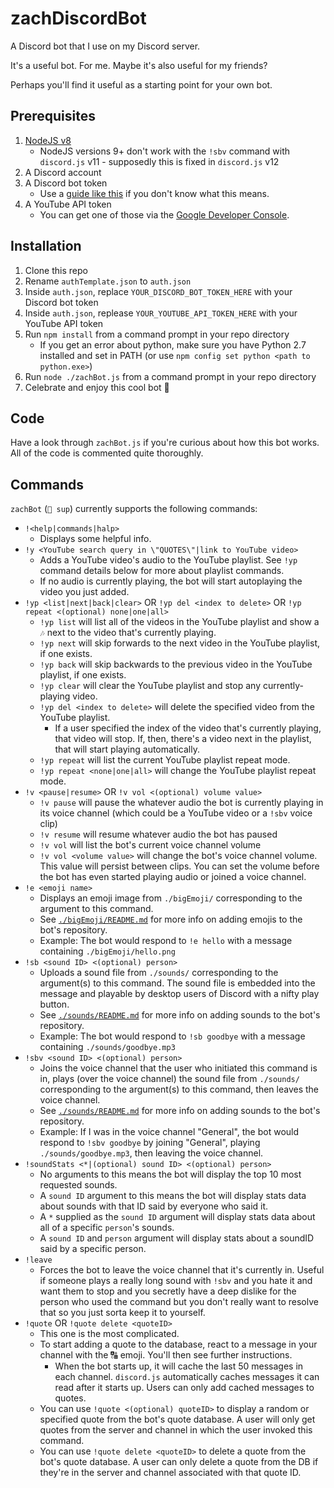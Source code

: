 # zachDiscordBot
A Discord bot that I use on my Discord server.

It's a useful bot. For me. Maybe it's also useful for my friends?

Perhaps you'll find it useful as a starting point for your own bot.

## Prerequisites
1. [NodeJS v8](https://nodejs.org/en/)
    - NodeJS versions 9+ don't work with the `!sbv` command with `discord.js` v11 - supposedly this is fixed in `discord.js` v12
2. A Discord account
3. A Discord bot token
    - Use a [guide like this](https://github.com/reactiflux/discord-irc/wiki/Creating-a-discord-bot-&-getting-a-token) if you don't know what this means.
4. A YouTube API token
    - You can get one of those via the [Google Developer Console](https://console.developers.google.com/apis/api/youtube.googleapis.com/credentials).

## Installation
1. Clone this repo
2. Rename `authTemplate.json` to `auth.json`
3. Inside `auth.json`, replace `YOUR_DISCORD_BOT_TOKEN_HERE` with your Discord bot token
4. Inside `auth.json`, replease `YOUR_YOUTUBE_API_TOKEN_HERE` with your YouTube API token
5. Run `npm install` from a command prompt in your repo directory
    - If you get an error about python, make sure you have Python 2.7 installed and set in PATH (or use `npm config set python <path to python.exe>`)
6. Run `node ./zachBot.js` from a command prompt in your repo directory
7. Celebrate and enjoy this cool bot 🎉

## Code
Have a look through `zachBot.js` if you're curious about how this bot works. All of the code is commented quite thoroughly.

## Commands
`zachBot` (`🤖 sup`) currently supports the following commands:

- `!<help|commands|halp>`
    - Displays some helpful info.
- `!y <YouTube search query in \"QUOTES\"|link to YouTube video>`
    - Adds a YouTube video's audio to the YouTube playlist. See `!yp` command details below for more about playlist commands.
    - If no audio is currently playing, the bot will start autoplaying the video you just added.
- `!yp <list|next|back|clear>` OR `!yp del <index to delete>` OR `!yp repeat <(optional) none|one|all>`
    - `!yp list` will list all of the videos in the YouTube playlist and show a `🎶` next to the video that's currently playing.
    - `!yp next` will skip forwards to the next video in the YouTube playlist, if one exists.
    - `!yp back` will skip backwards to the previous video in the YouTube playlist, if one exists.
    - `!yp clear` will clear the YouTube playlist and stop any currently-playing video.
    - `!yp del <index to delete>` will delete the specified video from the YouTube playlist.
        - If a user specified the index of the video that's currently playing, that video will stop. If, then, there's a video next in the playlist, that will start playing automatically.
    - `!yp repeat` will list the current YouTube playlist repeat mode.
    - `!yp repeat <none|one|all>` will change the YouTube playlist repeat mode.
- `!v <pause|resume>` OR `!v vol <(optional) volume value>`
    - `!v pause` will pause the whatever audio the bot is currently playing in its voice channel (which could be a YouTube video or a `!sbv` voice clip)
    - `!v resume` will resume whatever audio the bot has paused
    - `!v vol` will list the bot's current voice channel volume
    - `!v vol <volume value>` will change the bot's voice channel volume. This value will persist between clips. You can set the volume before the bot has even started playing audio or joined a voice channel.
- `!e <emoji name>`
    - Displays an emoji image from `./bigEmoji/` corresponding to the argument to this command.
    - See [`./bigEmoji/README.md`](./bigEmoji/README.md) for more info on adding emojis to the bot's repository.
    - Example: The bot would respond to `!e hello` with a message containing `./bigEmoji/hello.png`
- `!sb <sound ID> <(optional) person>`
    - Uploads a sound file from `./sounds/` corresponding to the argument(s) to this command. The sound file is embedded into the message and playable by desktop users of Discord with a nifty play button.
    - See [`./sounds/README.md`](./sounds/README.md) for more info on adding sounds to the bot's repository.
    - Example: The bot would respond to `!sb goodbye` with a message containing `./sounds/goodbye.mp3`
- `!sbv <sound ID> <(optional) person>`
    - Joins the voice channel that the user who initiated this command is in, plays (over the voice channel) the sound file from `./sounds/` corresponding to the argument(s) to this command, then leaves the voice channel.
    - See [`./sounds/README.md`](./sounds/README.md) for more info on adding sounds to the bot's repository.
    - Example: If I was in the voice channel "General", the bot would respond to `!sbv goodbye` by joining "General", playing `./sounds/goodbye.mp3`, then leaving the voice channel.
- `!soundStats <*|(optional) sound ID> <(optional) person>`
    - No arguments to this means the bot will display the top 10 most requested sounds.
    - A `sound ID` argument to this means the bot will display stats data about sounds with that ID said by everyone who said it.
    - A `*` supplied as the `sound ID` argument will display stats data about all of a specific `person`'s sounds.
    - A `sound ID` and `person` argument will display stats about a soundID said by a specific person.
- `!leave`
    - Forces the bot to leave the voice channel that it's currently in. Useful if someone plays a really long sound with `!sbv` and you hate it and want them to stop and you secretly have a deep dislike for the person who used the command but you don't really want to resolve that so you just sorta keep it to yourself.
- `!quote` OR `!quote delete <quoteID>`
    - This one is the most complicated.
    - To start adding a quote to the database, react to a message in your channel with the 🔠 emoji. You'll then see further instructions.
        - When the bot starts up, it will cache the last 50 messages in each channel. `discord.js` automatically caches messages it can read after it starts up. Users can only add cached messages to quotes.
    - You can use `!quote <(optional) quoteID>` to display a random or specified quote from the bot's quote database. A user will only get quotes from the server and channel in which the user invoked this command.
    - You can use `!quote delete <quoteID>` to delete a quote from the bot's quote database. A user can only delete a quote from the DB if they're in the server and channel associated with that quote ID.
